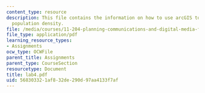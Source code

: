 ```yaml
---
content_type: resource
description: This file contains the information on how to use arcGIS to visualize
  population density.
file: /media/courses/11-204-planning-communications-and-digital-media-fall-2004/568303321af832de290d97aa4133f7af_lab4.pdf
file_type: application/pdf
learning_resource_types:
- Assignments
ocw_type: OCWFile
parent_title: Assignments
parent_type: CourseSection
resourcetype: Document
title: lab4.pdf
uid: 56830332-1af8-32de-290d-97aa4133f7af
---
```

